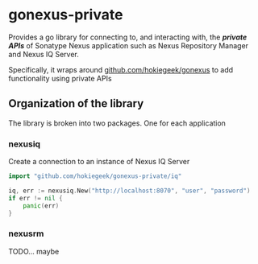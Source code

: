 # gonexus-private

Provides a go library for connecting to, and interacting with, the ***private APIs*** of Sonatype Nexus application such as Nexus Repository Manager and Nexus IQ Server.

Specifically, it wraps around [github.com/hokiegeek/gonexus](//github.com/hokiegeek/gonexus) to add functionality using private APIs

## Organization of the library
The library is broken into two packages. One for each application

### nexusiq

Create a connection to an instance of Nexus IQ Server
```go
import "github.com/hokiegeek/gonexus-private/iq"

iq, err := nexusiq.New("http://localhost:8070", "user", "password")
if err != nil {
    panic(err)
}
```

### nexusrm

TODO... maybe

